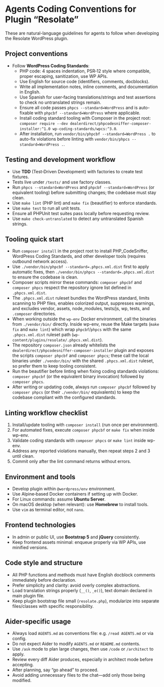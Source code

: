 <!-- AGENTS.md -->

# Agents Coding Conventions for Plugin “Resolate”

These are natural-language guidelines for agents to follow when developing the Resolate WordPress plugin.

## Project conventions

- Follow **WordPress Coding Standards**:
  - PHP code: 4 spaces indentation, PSR‑12 style where compatible, proper escaping, sanitization, use WP APIs.
  - Use English for source code (identifiers, comments, docblocks).
  - Write all implementation notes, inline comments, and documentation in English.
  - Use Spanish for user‑facing translations/strings and test assertions to check no untranslated strings remain.
  - Ensure all code passes `phpcs --standard=WordPress` and is auto-fixable with `phpcbf --standard=WordPress` where applicable.
  - Install coding standard tooling with Composer in the project root: `composer require --dev dealerdirect/phpcodesniffer-composer-installer:^1.0 wp-coding-standards/wpcs:^3.0`.
  - After installation, run `vendor/bin/phpcbf --standard=WordPress .` to auto-fix violations before linting with `vendor/bin/phpcs --standard=WordPress .`.

## Testing and development workflow

- Use **TDD** (Test‑Driven Development) with factories to create test fixtures.
- Tests live under `/tests/` and use factory classes.
- Run `phpcs --standard=WordPress` and `phpcbf --standard=WordPress` (or equivalent tooling) before submitting changes; the codebase must stay clean.
- Use `make lint` (PHP lint) and `make fix` (beautifier) to enforce standards.
- Use `make test` to run all unit tests.
- Ensure all PHPUnit test suites pass locally before requesting review.
- Use `make check-untranslated` to detect any untranslated Spanish strings.

## Tooling quick start

- Run `composer install` in the project root to install PHP_CodeSniffer, WordPress Coding Standards, and other developer tools (requires outbound network access).
- Use `./vendor/bin/phpcbf --standard=.phpcs.xml.dist` first to apply automatic fixes, then `./vendor/bin/phpcs --standard=.phpcs.xml.dist` to ensure the codebase is clean.
- Composer scripts mirror these commands: `composer phpcbf` and `composer phpcs` respect the repository ignore list defined in `.phpcs.xml.dist`.
- The `.phpcs.xml.dist` ruleset bundles the WordPress standard, limits scanning to PHP files, enables colorized output, suppresses warnings, and excludes vendor, assets, node_modules, tests/js, wp, tests, and `.composer` directories.
- When working outside the `wp-env` Docker environment, call the binaries from `./vendor/bin/` directly. Inside wp-env, reuse the Make targets (`make fix` and `make lint`) which wrap `phpcbf`/`phpcs` with the same `.phpcs.xml.dist` ruleset path (`wp-content/plugins/resolate/.phpcs.xml.dist`).
- The repository `composer.json` already whitelists the `dealerdirect/phpcodesniffer-composer-installer` plugin and exposes the scripts `composer phpcbf` and `composer phpcs`; these call the local binaries under `./vendor/bin/` with the shared `.phpcs.xml.dist` ruleset, so prefer them to keep tooling consistent.
- Run the beautifier before linting when fixing coding standards violations: `composer phpcbf` (or the equivalent binary invocation) followed by `composer phpcs`.
- After writing or updating code, always run `composer phpcbf` followed by `composer phpcs` (or their `./vendor/bin/` equivalents) to keep the codebase compliant with the configured standards.

## Linting workflow checklist

1. Install/update tooling with `composer install` (run once per environment).
2. For automated fixes, execute `composer phpcbf` or `make fix` when inside wp-env.
3. Validate coding standards with `composer phpcs` or `make lint` inside wp-env.
4. Address any reported violations manually, then repeat steps 2 and 3 until clean.
5. Commit only after the lint command returns without errors.

## Environment and tools

- Develop plugin within `@wordpress/env` environment.
- Use Alpine‑based Docker containers if setting up with Docker.
- For Linux commands: assume **Ubuntu Server**.
- On macOS desktop (when relevant): use **Homebrew** to install tools.
- Use `vim` as terminal editor, not `nano`.

## Frontend technologies

- In admin or public UI, use **Bootstrap 5** and **jQuery** consistently.
- Keep frontend assets minimal: enqueue properly via WP APIs, use minified versions.

## Code style and structure

- All PHP functions and methods must have English docblock comments immediately before declaration.
- Prefer simplicity and clarity: avoid overly complex abstractions.
- Load translation strings properly (`__()`, `_e()`), text domain declared in main plugin file.
- Keep plugin bootstrap file small (`resolate.php`), modularize into separate files/classes with specific responsibility.

## Aider-specific usage

- Always load `AGENTS.md` as conventions file: e.g. `/read AGENTS.md` or via config.
- Do not expect Aider to modify `AGENTS.md` or `README.md` contents.
- Use `/ask` mode to plan large changes, then use `/code` or `/architect` to apply.
- Review every diff Aider produces, especially in architect mode before accepting.
- After planning, say “go ahead” to proceed.
- Avoid adding unnecessary files to the chat—add only those being modified.

